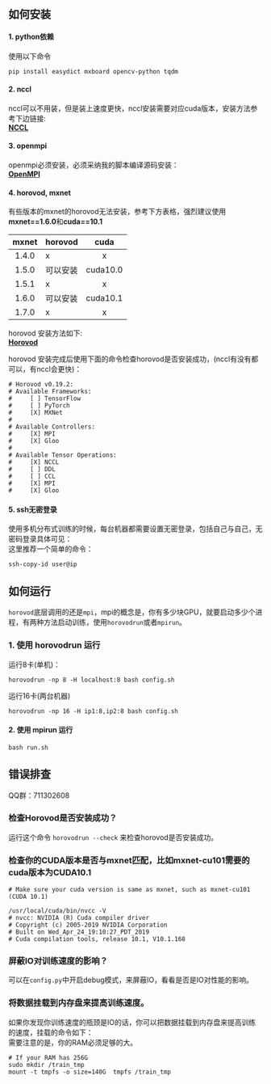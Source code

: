 ## 如何安装
 
#### 1. python依赖  
使用以下命令
```shell script
pip install easydict mxboard opencv-python tqdm     
```

#### 2. nccl  
nccl可以不用装，但是装上速度更快，nccl安装需要对应cuda版本，安装方法参考下边链接:  
[**NCCL**](https://docs.nvidia.com/deeplearning/nccl/install-guide/index.html)  

#### 3. openmpi  
openmpi必须安装，必须采纳我的脚本编译源码安装：  
[**OpenMPI**](setup-utils/install-mpi.sh)    

#### 4. horovod, mxnet
有些版本的mxnet的horovod无法安装，参考下方表格，强烈建议使用**mxnet==1.6.0**和**cuda==10.1**

| mxnet |horovod  |  cuda        | 
| :---: | :---    |  :---:       | 
| 1.4.0 | x       |  x           | 
| 1.5.0 | 可以安装 | cuda10.0     | 
| 1.5.1 | x       | x            | 
| 1.6.0 | 可以安装 | cuda10.1     | 
| 1.7.0 | x       | x            | 

horovod 安装方法如下:  
[**Horovod**](setup-utils/install-horovod.sh)

horovod 安装完成后使用下面的命令检查horovod是否安装成功，(nccl有没有都可以，有nccl会更快)：
```shell script
# Horovod v0.19.2:
# Available Frameworks:
#     [ ] TensorFlow
#     [ ] PyTorch
#     [X] MXNet
# 
# Available Controllers:
#     [X] MPI
#     [X] Gloo
# 
# Available Tensor Operations:
#     [X] NCCL
#     [ ] DDL
#     [ ] CCL
#     [X] MPI
#     [X] Gloo
```


#### 5. ssh无密登录

使用多机分布式训练的时候，每台机器都需要设置无密登录，包括自己与自己，无密码登录具体可见：  
这里推荐一个简单的命令：  
```shell script
ssh-copy-id user@ip
```

## 如何运行  
`horovod`底层调用的还是`mpi`，mpi的概念是，你有多少块GPU，就要启动多少个进程，有两种方法启动训练，使用`horovodrun`或者`mpirun`。  
### 1. 使用 horovodrun 运行  

运行8卡(单机)：
```shell script
horovodrun -np 8 -H localhost:8 bash config.sh
```

运行16卡(两台机器)
```shell script
horovodrun -np 16 -H ip1:8,ip2:8 bash config.sh
```

#### 2. 使用 mpirun 运行  

```shell script
bash run.sh
```

## 错误排查

QQ群：711302608  

### 检查Horovod是否安装成功？

运行这个命令 `horovodrun --check` 来检查horovod是否安装成功。

### 检查你的CUDA版本是否与mxnet匹配，比如mxnet-cu101需要的cuda版本为CUDA10.1  

```shell script
# Make sure your cuda version is same as mxnet, such as mxnet-cu101 (CUDA 10.1)

/usr/local/cuda/bin/nvcc -V
# nvcc: NVIDIA (R) Cuda compiler driver
# Copyright (c) 2005-2019 NVIDIA Corporation
# Built on Wed_Apr_24_19:10:27_PDT_2019
# Cuda compilation tools, release 10.1, V10.1.168
```

### 屏蔽IO对训练速度的影响？  

可以在`config.py`中开启debug模式，来屏蔽IO，看看是否是IO对性能的影响。

### 将数据挂载到内存盘来提高训练速度。

如果你发现你训练速度的瓶颈是IO的话，你可以把数据挂载到内存盘来提高训练的速度，挂载的命令如下：  
需要注意的是，你的RAM必须足够的大。

```shell script
# If your RAM has 256G
sudo mkdir /train_tmp
mount -t tmpfs -o size=140G  tmpfs /train_tmp
```



